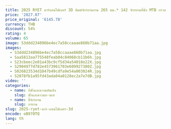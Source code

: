 ```yaml
---
title: 2025 RYET คาร์บอนไฟเบอร์ 3D พิมพ์จักรยานอาน 265 มม.* 142 จักรยานที่นั่ง MTB กรวดแผนที่กว้างที่นั่ง 7*9 มม.เบาะอะไหล่
price: '2827.07'
price_original: '6145.78'
currency: THB
discount: 54%
rating: 4
volume: 65
image: S3ddd234896be4ec7a58ccaaae860b71aa.jpg
images:
  - S3ddd234896be4ec7a58ccaaae860b71aa.jpg
  - Saa5813aa775548feab04c84068cb11b6h.jpg
  - S23cbeec2e01a43bc9cf5d34a54018e22X.jpg
  - S2904977d782e4573961703e609927380Z.jpg
  - S026823534d1047b49cdfa9e54a003024R.jpg
  - S2078fb1a95fd43ada04a0128ec2a7e7dB.jpg
video: ''
categories:
  - name: กีฬาและความบันเทิง
    slug: ฬาและความบ-นเท
  - name: ขี่จักรยาน
    slug: กรยาน
slug: 2025-ryet-คาร-บอนไฟเบอร-3d
encode: oB970TQ
lang: th
---
```

  